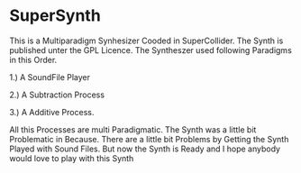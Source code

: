 # SuperSynth

This is a Multiparadigm Synhesizer Cooded in SuperCollider.
The Synth is published unter the GPL Licence.
The Syntheszer used following Paradigms in this Order.

1.) A SoundFile Player

2.) A Subtraction Process

3.) A Additive Process.

All this Processes are multi Paradigmatic.
The Synth was a little bit Problematic in Because.
There are a little bit Problems by Getting the
Synth Played with Sound Files.
But now the Synth is Ready and I hope anybody would
love to play with this Synth
